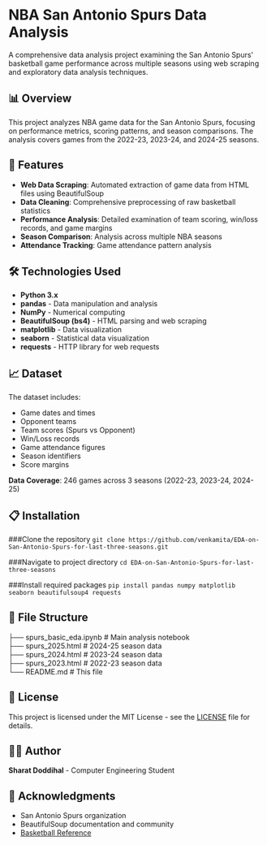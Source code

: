 # NBA San Antonio Spurs Data Analysis

A comprehensive data analysis project examining the San Antonio Spurs' basketball game performance across multiple seasons using web scraping and exploratory data analysis techniques.

## 📊 Overview

This project analyzes NBA game data for the San Antonio Spurs, focusing on performance metrics, scoring patterns, and season comparisons. The analysis covers games from the 2022-23, 2023-24, and 2024-25 seasons.

## 🚀 Features

- **Web Data Scraping**: Automated extraction of game data from HTML files using BeautifulSoup
- **Data Cleaning**: Comprehensive preprocessing of raw basketball statistics
- **Performance Analysis**: Detailed examination of team scoring, win/loss records, and game margins
- **Season Comparison**: Analysis across multiple NBA seasons
- **Attendance Tracking**: Game attendance pattern analysis

## 🛠️ Technologies Used

- **Python 3.x**
- **pandas** - Data manipulation and analysis
- **NumPy** - Numerical computing
- **BeautifulSoup (bs4)** - HTML parsing and web scraping
- **matplotlib** - Data visualization
- **seaborn** - Statistical data visualization
- **requests** - HTTP library for web requests

## 📈 Dataset

The dataset includes:
- Game dates and times
- Opponent teams
- Team scores (Spurs vs Opponent)
- Win/Loss records
- Game attendance figures
- Season identifiers
- Score margins

**Data Coverage**: 246 games across 3 seasons (2022-23, 2023-24, 2024-25)

## 📋 Installation

###Clone the repository
`git clone https://github.com/venkamita/EDA-on-San-Antonio-Spurs-for-last-three-seasons.git`

###Navigate to project directory
`cd EDA-on-San-Antonio-Spurs-for-last-three-seasons`

###Install required packages
`pip install pandas numpy matplotlib seaborn beautifulsoup4 requests`

## 📁 File Structure

├── spurs_basic_eda.ipynb # Main analysis notebook\
├── spurs_2025.html # 2024-25 season data\
├── spurs_2024.html # 2023-24 season data\
├── spurs_2023.html # 2022-23 season data\
└── README.md # This file


## 📝 License

This project is licensed under the MIT License - see the [LICENSE](LICENSE) file for details.

## 👨‍💻 Author

**Sharat Doddihal** - Computer Engineering Student

## 🙏 Acknowledgments

- San Antonio Spurs organization
- BeautifulSoup documentation and community
- [Basketball Reference](https://www.basketball-reference.com)

